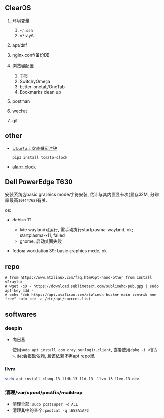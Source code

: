 ## ClearOS
1. 环境变量

    1. `~/.ssh`
    1. v2rayA
1. apt/dnf
1. nginx.conf/备份DB
1. 浏览器配置

    1. 书签
    1. SwitchyOmega
    1. better-onetab/OneTab
    1. Bookmarks clean up
1. postman
1. wechat
1. git

## other
- [Ubuntu上安装番茄时钟](https://zhuanlan.zhihu.com/p/350023097)

    `pip3 install tomato-clock`
- [alarm clock](https://alarm-clock-applet.github.io/)

## Dell PowerEdge T630
安装系统选basic graphics mode/字符安装, 估计与其内置显卡次(显存32M, 分辨率最高`1024*768`)有关.

os:
- debian 12

    - kde wayland可运行, 需手动执行startplasma-wayland, ok; startplasma-x11, failed
    - gnome, 启动桌面失败
- fedora worktation 39: basic graphics mode, ok

## repo
```
# from https://www.atzlinux.com/faq.htm#apt-hand-other from install v2raylui
# wget -qO - https://download.sublimetext.com/sublimehq-pub.gpg | sudo apt-key add -
# echo "deb https://apt.atzlinux.com/atzlinux buster main contrib non-free" sudo tee -a /etc/apt/sources.list
```

## softwares
### deepin
- 向日葵

    使用`sudo apt install com.oray.sunlogin.client`, 直接使用`dpkg -i <官方>.deb`会报缺依赖, 且该依赖不再apt repo里.
### llvm
```bash
sudo apt install clang-13 lldb-13 lld-13  llvm-13 llvm-13-dev
```

### 清理/var/spool/postfix/maildrop
- 清理全部: `sudo postsuper -d ALL`
- 清理其中的某个: `postcat -q 165EA1AF2`